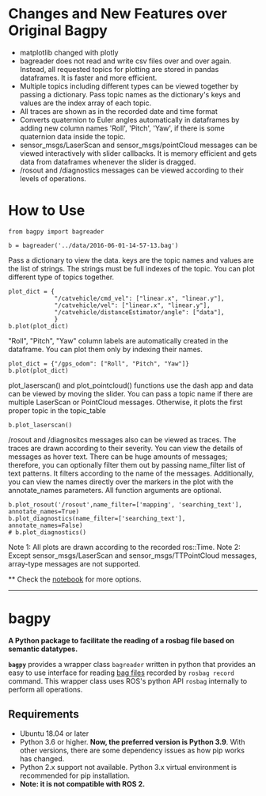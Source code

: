 # Changes and New Features over Original Bagpy
- matplotlib changed with plotly
- bagreader does not read and write csv files over and over again. Instead, all requested topics for plotting are stored in pandas dataframes. It is faster and more efficient.
- Multiple topics including different types can be viewed together by passing a dictionary. Pass topic names as the dictionary's keys and values are the index array of each topic.
- All traces are shown as in the recorded date and time format
- Converts quaternion to Euler angles automatically in dataframes by adding new column names 'Roll', 'Pitch', 'Yaw', if there is some quaternion data inside the topic.
- sensor_msgs/LaserScan and sensor_msgs/pointCloud messages can be viewed interactively with slider callbacks. It is memory efficient and gets data from dataframes whenever the slider is dragged.
- /rosout and /diagnostics messages can be viewed according to their levels of operations.

# How to Use
```
from bagpy import bagreader

b = bagreader('../data/2016-06-01-14-57-13.bag')
```
Pass a dictionary to view the data. keys are the topic names and values are the list of strings. The strings must be full indexes of the topic. You can plot different type of topics together.
```
plot_dict = {
             "/catvehicle/cmd_vel": ["linear.x", "linear.y"],
             "/catvehicle/vel": ["linear.x", "linear.y"],
             "/catvehicle/distanceEstimator/angle": ["data"],
             }
b.plot(plot_dict)
```
"Roll", "Pitch", "Yaw" column labels are automatically created in the dataframe. You can plot them only by indexing their names.
```
plot_dict = {"/gps_odom": ["Roll", "Pitch", "Yaw"]}
b.plot(plot_dict)
```
plot_laserscan() and plot_pointcloud() functions use the dash app and data can be viewed by moving the slider. You can pass a topic name if there are multiple LaserScan or PointCloud messages. Otherwise, it plots the first proper topic in the topic_table
```
b.plot_laserscan()
```
/rosout and /diagnositcs messages also can be viewed as traces. The traces are drawn according to their severity. You can view the details of messages as hover text. There can be huge amounts of messages; therefore, you can optionally filter them out by passing name_filter list of text patterns. It filters according to the name of the messages. Additionally, you can view the names directly over the markers in the plot with the annotate_names parameters. All function arguments are optional.
```
b.plot_rosout('/rosout',name_filter=['mapping', 'searching_text'], annotate_names=True)
b.plot_diagnostics(name_filter=['searching_text'], annotate_names=False)
# b.plot_diagnostics()
```
Note 1: All plots are drawn according to the recorded ros::Time.
Note 2: Except sensor_msgs/LaserScan and sensor_msgs/TTPointCloud messages, array-type messages are not supported.

** Check the [notebook](https://github.com/aykutkabaoglu/bagpy/blob/master/notebook/Bagpy%20tutorial.ipynb) for more options.

------------------------------------------------------
# bagpy
__A Python package to facilitate the reading of a rosbag file based on semantic datatypes.__

__`bagpy`__ provides a wrapper class `bagreader` written in python that provides an easy to use interface for reading 
[bag files](http://wiki.ros.org/Bags) recorded by `rosbag record` command. This wrapper class uses ROS's python API `rosbag`
internally to perform all operations.

## Requirements
- Ubuntu 18.04 or later
- Python 3.6 or higher. **Now, the preferred version is Python 3.9**. With other versions, there are some dependency issues as how pip works has changed.
- Python 2.x support not available. Python 3.x virtual environment is recommended for pip installation.
- **Note: it is not compatible with ROS 2.**
